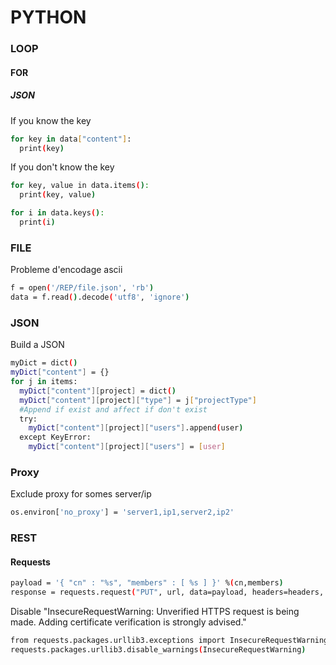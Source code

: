 # PYTHON

### LOOP

#### FOR

##### JSON
If you know the key
```bash
for key in data["content"]:
  print(key)
```

If you don't know the key
```bash
for key, value in data.items():
  print(key, value)
```
```bash
for i in data.keys():
  print(i)
```

### FILE
Probleme d'encodage ascii
```bash
f = open('/REP/file.json', 'rb')
data = f.read().decode('utf8', 'ignore')
```

### JSON
Build a JSON
```bash
myDict = dict()
myDict["content"] = {}
for j in items:
  myDict["content"][project] = dict()
  myDict["content"][project]["type"] = j["projectType"]
  #Append if exist and affect if don't exist
  try:
    myDict["content"][project]["users"].append(user)
  except KeyError:
    myDict["content"][project]["users"] = [user]
```

### Proxy
Exclude proxy for somes server/ip
```bash
os.environ['no_proxy'] = 'server1,ip1,server2,ip2'
```

### REST

#### Requests
```bash
payload = '{ "cn" : "%s", "members" : [ %s ] }' %(cn,members)
response = requests.request("PUT", url, data=payload, headers=headers, auth=("user", "password"), verify=False)
```

Disable "InsecureRequestWarning: Unverified HTTPS request is being made. Adding certificate verification is strongly advised."
```bash
from requests.packages.urllib3.exceptions import InsecureRequestWarning
requests.packages.urllib3.disable_warnings(InsecureRequestWarning)
```

